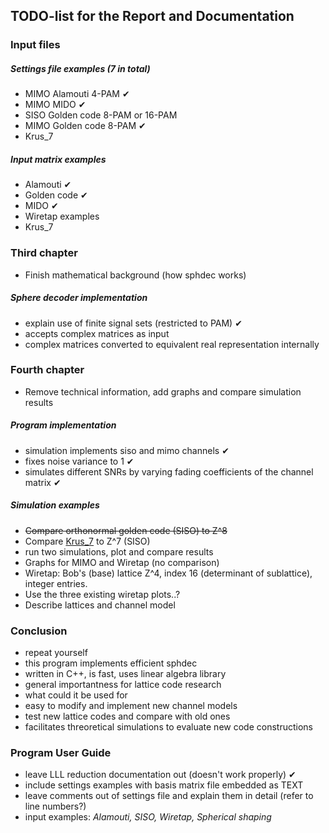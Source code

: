 ## TODO-list for the Report and Documentation

### Input files
##### Settings file examples (7 in total)
- MIMO Alamouti 4-PAM ✔
- MIMO MIDO ✔
- SISO Golden code 8-PAM or 16-PAM
- MIMO Golden code 8-PAM ✔
- Krus_7

##### Input matrix examples
- Alamouti ✔
- Golden code ✔
- MIDO ✔
- Wiretap examples
- Krus_7

### Third chapter
- Finish mathematical background (how sphdec works)

##### Sphere decoder implementation
- explain use of finite signal sets (restricted to PAM) ✔
- accepts complex matrices as input
- complex matrices converted to equivalent real representation internally

### Fourth chapter
- Remove technical information, add graphs and compare simulation results

##### Program implementation
- simulation implements siso and mimo channels ✔
- fixes noise variance to 1 ✔
- simulates different SNRs by varying fading coefficients of the channel matrix ✔

##### Simulation examples
- ~~Compare orthonormal golden code (SISO) to Z^8~~
- Compare [Krus_7](https://ecse.monash.edu/staff/eviterbo/rotations/rotations.html) to Z^7 (SISO)
- run two simulations, plot and compare results
- Graphs for MIMO and Wiretap (no comparison)
- Wiretap: Bob's (base) lattice Z^4, index 16 (determinant of sublattice), integer entries.
- Use the three existing wiretap plots..?
- Describe lattices and channel model

### Conclusion
- repeat yourself
- this program implements efficient sphdec
- written in C++, is fast, uses linear algebra library
- general importantness for lattice code research
- what could it be used for
- easy to modify and implement new channel models
- test new lattice codes and compare with old ones
- facilitates threoretical simulations to evaluate new code constructions

### Program User Guide
- leave LLL reduction documentation out (doesn't work properly) ✔
- include settings examples with basis matrix file embedded as TEXT 
- leave comments out of settings file and explain them in detail (refer to line numbers?) 
- input examples: *Alamouti, SISO, Wiretap, Spherical shaping*


